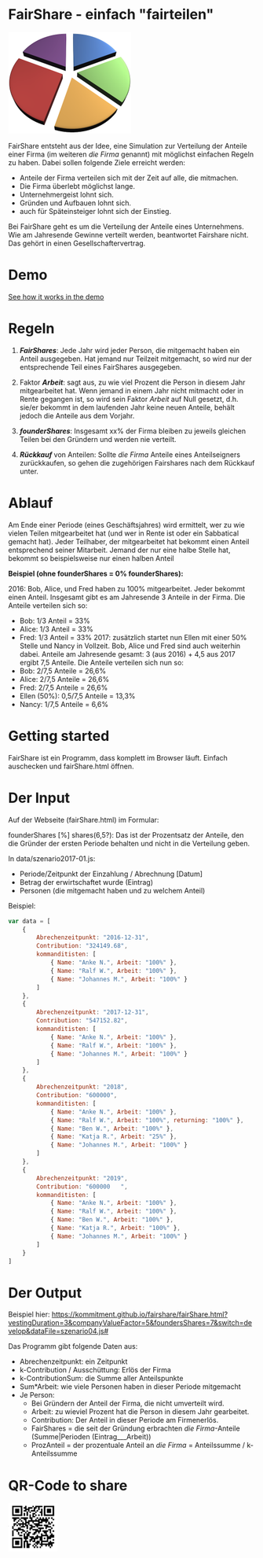 # FairShare - einfach "fairteilen"

<img src="img/fairshare-pie.png" width="250"/>

FairShare entsteht aus der Idee, eine Simulation zur Verteilung der Anteile einer Firma (im weiteren *die Firma* genannt) mit möglichst einfachen Regeln zu haben. Dabei sollen folgende Ziele erreicht werden:

- Anteile der Firma verteilen sich mit der Zeit auf alle, die mitmachen.
- Die Firma überlebt möglichst lange.
- Unternehmergeist lohnt sich.
- Gründen und Aufbauen lohnt sich.
- auch für Späteinsteiger lohnt sich der Einstieg.

Bei FairShare geht es um die Verteilung der Anteile eines Unternehmens. Wie am Jahresende Gewinne verteilt werden, beantwortet Fairshare nicht. Das gehört in einen Gesellschaftervertrag.

# Demo
[See how it works in the demo](https://kommitment.github.io/fairshare/fairshare.html)

# Regeln

1. **_FairShares_**: Jede Jahr wird jeder Person, die mitgemacht haben ein Anteil ausgegeben. Hat jemand nur Teilzeit mitgemacht, so wird nur der entsprechende Teil eines FairShares ausgegeben.

2. Faktor **_Arbeit_**: sagt aus, zu wie viel Prozent die Person in diesem Jahr mitgearbeitet hat. Wenn jemand in einem Jahr nicht mitmacht oder in Rente gegangen ist, so wird sein Faktor *Arbeit* auf Null gesetzt, d.h. sie/er bekommt in dem laufenden Jahr keine neuen Anteile, behält jedoch die Anteile aus dem Vorjahr.

3. **_founderShares_**: Insgesamt xx% der Firma bleiben zu jeweils gleichen Teilen bei den Gründern und werden nie verteilt.

4. **_Rückkauf_** von Anteilen:
Sollte *die Firma* Anteile eines Anteilseigners zurückkaufen, so gehen die zugehörigen Fairshares nach dem Rückkauf unter.


# Ablauf
Am Ende einer Periode (eines Geschäftsjahres) wird ermittelt, wer zu wie vielen Teilen mitgearbeitet hat (und wer in Rente ist oder ein Sabbatical gemacht hat). Jeder Teilhaber, der mitgearbeitet hat bekommt einen Anteil entsprechend seiner Mitarbeit. Jemand der nur eine halbe Stelle hat, bekommt so beispielsweise nur einen halben Anteil

**Beispiel (ohne founderShares = 0% founderShares):**

2016: Bob, Alice, und Fred haben zu 100% mitgearbeitet. Jeder bekommt einen Anteil. Insgesamt gibt es am Jahresende 3 Anteile in der Firma. Die Anteile verteilen sich so:
- Bob: 1/3 Anteil = 33%
- Alice: 1/3 Anteil = 33%
- Fred: 1/3 Anteil = 33%
2017: zusätzlich startet nun Ellen mit einer 50% Stelle und Nancy in Vollzeit. Bob, Alice und Fred sind auch weiterhin dabei.
Anteile am Jahresende gesamt: 3 (aus 2016) + 4,5 aus 2017 ergibt 7,5 Anteile. Die Anteile verteilen sich nun so:
- Bob: 2/7,5 Anteile = 26,6%
- Alice: 2/7,5 Anteile = 26,6%
- Fred: 2/7,5 Anteile = 26,6%
- Ellen (50%): 0,5/7,5 Anteile = 13,3%
- Nancy: 1/7,5 Anteile = 6,6%


# Getting started
FairShare ist ein Programm, dass komplett im Browser läuft. Einfach auschecken und fairShare.html öffnen.

# Der Input

Auf der Webseite (fairShare.html) im Formular:

founderShares [%] shares(6,5?):
Das ist der Prozentsatz der Anteile, den die Gründer der ersten Periode behalten und nicht in die Verteilung geben.

In data/szenario2017-01.js:
- Periode/Zeitpunkt der Einzahlung / Abrechnung [Datum]
- Betrag der erwirtschaftet wurde (Eintrag)
- Personen (die mitgemacht haben und zu welchem Anteil)

Beispiel:
```js
var data = [
	{
		Abrechenzeitpunkt: "2016-12-31",
		Contribution: "324149.68",
		kommanditisten: [
			{ Name: "Anke N.", Arbeit: "100%" },
			{ Name: "Ralf W.", Arbeit: "100%" },
			{ Name: "Johannes M.", Arbeit: "100%" }
		]
	},
	{
		Abrechenzeitpunkt: "2017-12-31",
		Contribution: "547152.82",
		kommanditisten: [
			{ Name: "Anke N.", Arbeit: "100%" },
			{ Name: "Ralf W.", Arbeit: "100%" },
			{ Name: "Johannes M.", Arbeit: "100%" }
		]
	},
	{
		Abrechenzeitpunkt: "2018",
		Contribution: "600000",
		kommanditisten: [
			{ Name: "Anke N.", Arbeit: "100%" },
			{ Name: "Ralf W.", Arbeit: "100%", returning: "100%" },
			{ Name: "Ben W.", Arbeit: "100%" },
			{ Name: "Katja R.", Arbeit: "25%" },
			{ Name: "Johannes M.", Arbeit: "100%" }
		]
	},
	{
		Abrechenzeitpunkt: "2019",
		Contribution: "600000	",
		kommanditisten: [
			{ Name: "Anke N.", Arbeit: "100%" },
			{ Name: "Ralf W.", Arbeit: "100%" },
			{ Name: "Ben W.", Arbeit: "100%" },
			{ Name: "Katja R.", Arbeit: "100%" },
			{ Name: "Johannes M.", Arbeit: "100%" }
		]
	}
]
```

#  Der Output
Beispiel hier: https://kommitment.github.io/fairshare/fairShare.html?vestingDuration=3&companyValueFactor=5&foundersShares=7&switch=develop&dataFile=szenario04.js#

Das Programm gibt folgende Daten aus:

- Abrechenzeitpunkt: ein Zeitpunkt
- k-Contribution / Ausschüttung: Erlös der Firma
- k-ContributionSum: die Summe aller Anteilspunkte
- Sum*Arbeit: wie viele Personen haben in dieser Periode  mitgemacht
- Je Person:
	- Bei Gründern der Anteil der Firma, die nicht umverteilt wird.
	- Arbeit: zu wieviel Prozent hat die Person in diesem Jahr gearbeitet.
	- Contribution: Der Anteil in dieser Periode am Firmenerlös.
	-  FairShares = die seit der Gründung erbrachten *die Firma*-Anteile (Summe|Perioden (Eintrag___Arbeit))
	-  ProzAnteil = der prozentuale Anteil an *die Firma* = Anteilssumme / k-Anteilssumme

# QR-Code to share
<img src="img/QR-code-Fairshare.jpg" width="100"/>
